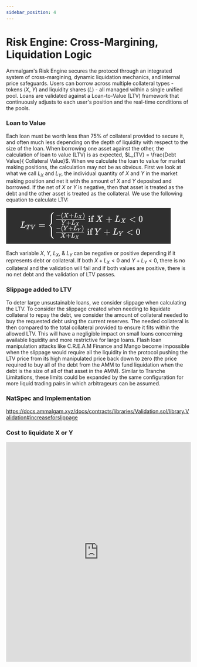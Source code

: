 ```yaml
---
sidebar_position: 4
---
```


# Risk Engine: Cross-Margining, Liquidation Logic

Ammalgam's Risk Engine secures the protocol through an integrated system of cross-margining, dynamic liquidation mechanics, and internal price safeguards.
Users can borrow across multiple collateral types - tokens ($X$, $Y$) and liquidity shares ($L$) - all managed within a single unified pool. Loans are validated against a Loan-to-Value (LTV) framework that continuously adjusts to each user's position and the real-time conditions of the pools.

### Loan to Value
Each loan must be worth less than 75% of collateral provided to secure it, and often much less depending on the depth of liquidity with respect to the size of the loan. When borrowing one asset against the other, the calculation of loan to value (LTV) is as expected, $L_{TV} = \frac{Debt Value}{ Collateral Value}$. When we calculate the loan to value for market making positions, the calculation may not be as obvious. First we look at what we call $L_X$ and $L_Y$, the individual quantity of $X$ and $Y$ in the market making position and net it with the amount of $X$ and $Y$ deposited and borrowed. If the net of $X$ or $Y$ is negative, then that asset is treated as the debt and the other asset is treated as the collateral. We use the following equation to calculate LTV:

![Ammalgam UI Visualization](./assets/loan_to_value.png)

Each variable $X$, $Y$, $L_X$, & $L_Y$ can be negative or positive depending if it represents debt or collateral. If both $X + L_X < 0$ and $Y + L_Y < 0$, there is no collateral and the validation will fail and if both values are positive, there is no net debt and the validation of LTV passes.

### Slippage added to LTV
To deter large unsustainable loans, we consider slippage when calculating the LTV. To consider the slippage created when needing to liquidate collateral to repay the debt, we consider the amount of collateral needed to buy the requested debt using the current reserves. The needed collateral is then compared to the total collateral provided to ensure it fits within the allowed LTV. This will have a negligible impact on small loans concerning available liquidity and more restrictive for large loans. Flash loan manipulation attacks like C.R.E.A.M Finance and Mango become impossible when the slippage would require all the liquidity in the protocol pushing the LTV price from its high manipulated price back down to zero (the price required to buy all of the debt from the AMM to fund liquidation when the debt is the size of all of that asset in the AMM). Similar to Tranche Limitations, these limits could be expanded by the same configuration for more liquid trading pairs in which arbitrageurs can be assumed.

### NatSpec and Implementation

https://docs.ammalgam.xyz/docs/contracts/libraries/Validation.sol/library.Validation#increaseforslippage

### Cost to liquidate X or Y
<iframe src="https://www.desmos.com/calculator/v08sn8yn6r?embed"
  frameBorder="0" 
  allowFullScreen
  width="100%"
  height="600"
></iframe> 